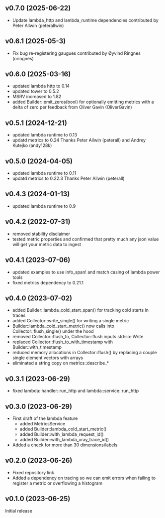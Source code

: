## v0.7.0 (2025-06-22)
* Update lambda_http and lambda_runtime dependencies contributed by Peter Allwin (peterallwin)

## v0.6.1 (2025-05-3)
* Fix bug re-registering gaugues contributed by Øyvind Ringnes (oringnes)

## v0.6.0 (2025-03-16)
* updated lambda http to 0.14
* updated tower to 0.5.2
* MSRV increased to 1.82
* added Builder::emit_zeros(bool) for optionally emitting metrics with a delta of zero per feedback from Oliver Gavin (OliverGavin)

## v0.5.1 (2024-12-21)
* updated lambda runtime to 0.13
* updatd metrics to 0.24
Thanks Peter Allwin (peterall) and Andrey Kutejko (andy128k)

## v0.5.0 (2024-04-05)
* updated lambda runtime to 0.11
* updatd metrics to 0.22.3
Thanks Peter Allwin (peterall)

## v0.4.3 (2024-01-13)
* updated lambda runtime to 0.9

## v0.4.2 (2022-07-31)
* removed stability disclaimer
* tested metric properties and confirmed that pretty much any json value will get your metric data to ingest

## v0.4.1 (2023-07-06)
* updated examples to use info_span! and match casing of lambda power tools
* fixed metrics dependency to 0.21.1

## v0.4.0 (2023-07-02)

* added Builder::lambda_cold_start_span() for tracking cold starts in traces
* added Collector::write_single() for writing a single metric
* Builder::lambda_cold_start_metric() now calls into Collector::flush_single() under the hood
* removed Collector::flush_to, Collector::flush inputs std::io::Write 
* replaced Collector::flush_to_with_timestamp with Builder::with_timestamp
* reduced memory allocations in Collector::flush() by replacing a couple single element vectors with arrays
* eliminated a string copy on metrics::describe_*

## v0.3.1 (2023-06-29)

* fixed lambda::handler::run_http and lambda::service::run_http

## v0.3.0 (2023-06-29)

* First draft of the lambda feature
    * added MetricsService
    * added Builder::lambda_cold_start_metric()
    * added Builder::with_lambda_request_id()
    * added Builder::with_lambda_xray_trace_id()
* Added a check for more than 30 dimensions/labels

## v0.2.0 (2023-06-26)

* Fixed repository link
* Added a dependency on tracing so we can emit errors when failing to register a metric or overflowing a histogram

## v0.1.0 (2023-06-25)

Initial release